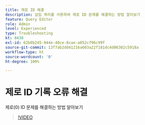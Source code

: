 ```yaml
---
title: 제로 ID 해결
description: 삽입 쿼리를 사용하여 제로 ID 문제를 해결하는 방법 알아보기
feature: Query Editor
role: Admin
level: Experienced
type: Troubleshooting
kt: 8430
exl-id: 62b8b245-944e-40ce-8cae-a052cf96c99f
source-git-commit: 13f7ab2dd41216a603a22f181dc4d06302c5918a
workflow-type: ht
source-wordcount: '0'
ht-degree: 100%

---
```


# 제로 ID 기록 오류 해결

제로(0) ID 문제를 해결하는 방법 알아보기

>[!VIDEO](https://video.tv.adobe.com/v/335987?quality=12&learn=on)
